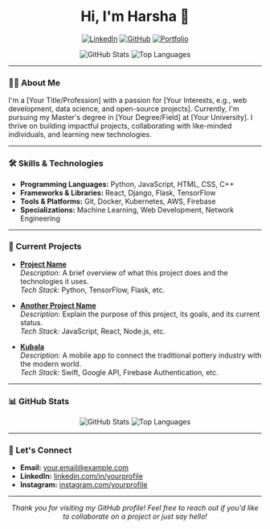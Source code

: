 <div align="center">

# Hi, I'm Harsha 👋

[![LinkedIn](https://img.shields.io/badge/LinkedIn-%230077B5.svg?style=for-the-badge&logo=linkedin&logoColor=white)](https://linkedin.com/in/yourprofile)
[![GitHub](https://img.shields.io/badge/GitHub-%2312100E.svg?style=for-the-badge&logo=github&logoColor=white)](https://github.com/YourUsername)
[![Portfolio](https://img.shields.io/badge/Portfolio-%23ff69b4.svg?style=for-the-badge&logo=web&logoColor=white)](https://yourportfolio.com)

</div>
<div align="center">

![GitHub Stats](https://github-readme-stats.vercel.app/api?username=YourUsername&show_icons=true&theme=default)
![Top Languages](https://github-readme-stats.vercel.app/api/top-langs/?username=YourUsername&layout=compact&theme=default)

</div>

---

### 👨‍💻 About Me

I'm a [Your Title/Profession] with a passion for [Your Interests, e.g., web development, data science, and open-source projects]. Currently, I'm pursuing my Master's degree in [Your Degree/Field] at [Your University]. I thrive on building impactful projects, collaborating with like-minded individuals, and learning new technologies.

---

### 🛠️ Skills & Technologies

- **Programming Languages:** Python, JavaScript, HTML, CSS, C++
- **Frameworks & Libraries:** React, Django, Flask, TensorFlow
- **Tools & Platforms:** Git, Docker, Kubernetes, AWS, Firebase
- **Specializations:** Machine Learning, Web Development, Network Engineering

---

### 🚀 Current Projects

- **[Project Name](https://github.com/YourUsername/ProjectName)**  
  *Description:* A brief overview of what this project does and the technologies it uses.  
  *Tech Stack:* Python, TensorFlow, Flask, etc.

- **[Another Project Name](https://github.com/YourUsername/AnotherProjectName)**  
  *Description:* Explain the purpose of this project, its goals, and its current status.  
  *Tech Stack:* JavaScript, React, Node.js, etc.

- **[Kubala](https://github.com/YourUsername/Kubala)**  
  *Description:* A mobile app to connect the traditional pottery industry with the modern world.  
  *Tech Stack:* Swift, Google API, Firebase Authentication, etc.

---

### 📊 GitHub Stats

<div align="center">

![GitHub Stats](https://github-readme-stats.vercel.app/api?username=YourUsername&show_icons=true&theme=default)
![Top Languages](https://github-readme-stats.vercel.app/api/top-langs/?username=YourUsername&layout=compact&theme=default)

</div>

---

### 🤝 Let's Connect

- **Email:** [your.email@example.com](mailto:your.email@example.com)
- **LinkedIn:** [linkedin.com/in/yourprofile](https://linkedin.com/in/yourprofile)
- **Instagram:** [instagram.com/yourprofile](https://instagram.com/yourprofile)

---

<div align="center">

*Thank you for visiting my GitHub profile! Feel free to reach out if you'd like to collaborate on a project or just say hello!*

</div>
